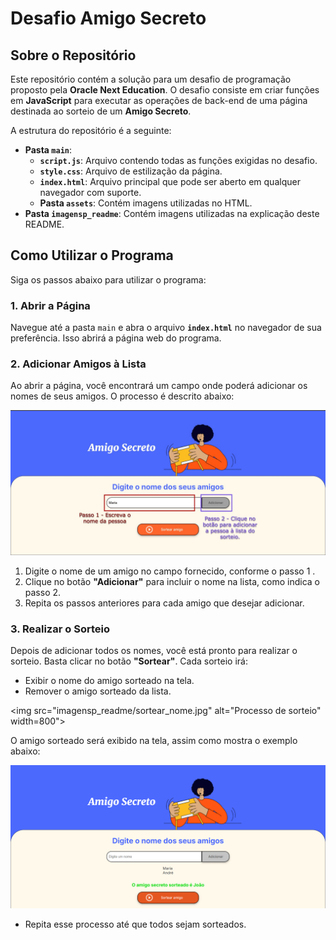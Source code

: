 # Desafio Amigo Secreto

## Sobre o Repositório
Este repositório contém a solução para um desafio de programação proposto pela **Oracle Next Education**. O desafio consiste em criar funções em **JavaScript** para executar as operações de back-end de uma página destinada ao sorteio de um **Amigo Secreto**.

A estrutura do repositório é a seguinte:
- **Pasta `main`**:
  - **`script.js`**: Arquivo contendo todas as funções exigidas no desafio.
  - **`style.css`**: Arquivo de estilização da página.
  - **`index.html`**: Arquivo principal que pode ser aberto em qualquer navegador com suporte.
  - **Pasta `assets`**: Contém imagens utilizadas no HTML.
- **Pasta `imagensp_readme`**: Contém imagens utilizadas na explicação deste README.

## Como Utilizar o Programa
Siga os passos abaixo para utilizar o programa:

### 1. Abrir a Página
Navegue até a pasta `main` e abra o arquivo **`index.html`** no navegador de sua preferência. Isso abrirá a página web do programa.

### 2. Adicionar Amigos à Lista
Ao abrir a página, você encontrará um campo onde poderá adicionar os nomes de seus amigos. O processo é descrito abaixo:

<img src="imagensp_readme/adicionar_nome.jpg" alt="Processo de adição de amigos à lista" width="800">


1. Digite o nome de um amigo no campo fornecido, conforme o passo 1 .
2. Clique no botão **"Adicionar"** para incluir o nome na lista, como indica o passo 2.
3. Repita os passos anteriores para cada amigo que desejar adicionar.


### 3. Realizar o Sorteio
Depois de adicionar todos os nomes, você está pronto para realizar o sorteio. Basta clicar no botão **"Sortear"**. Cada sorteio irá:

- Exibir o nome do amigo sorteado na tela.
- Remover o amigo sorteado da lista.

<img src="imagensp_readme/sortear_nome.jpg" alt="Processo de sorteio" width=800">

O amigo sorteado será exibido na tela, assim como mostra o exemplo abaixo:

<img src="imagensp_readme/amigo_sorteado.png" alt="Amigo sorteado exibido" width="800">

- Repita esse processo até que todos sejam sorteados.